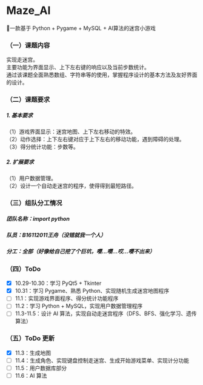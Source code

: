 # Maze_AI
:ghost:一款基于 Python + Pygame + MySQL + AI算法的迷宫小游戏

### （一）课题内容
实现走迷宫。  
主要功能为界面显示、上下左右键的响应以及当前步数统计。  
通过该课题全面熟悉数组、字符串等的使用，掌握程序设计的基本方法及友好界面的设计。  

### （二）课题要求
##### 1. 基本要求
（1）游戏界面显示：迷宫地图、上下左右移动的特效。  
（2）动作选择：上下左右键对应于上下左右的移动功能，遇到障碍的处理。  
（3）得分统计功能：步数等。  

##### 2. 扩展要求
（1）用户数据管理。  
（2）设计一个自动走迷宫的程序，使得得到最短路径。

### （三）组队分工情况
##### 团队名称：import python
##### 队员：B16112011王舟（没错就我一个人）
##### 分工：全部（好像给自己挖了个巨坑，嘤...嘤...哎...嘤不出来）

### （四）ToDo
- [x] 10.29-10.30：学习 PyQt5 + Tkinter  
- [x] 10.31：学习 Pygame、熟悉 Python、实现随机生成迷宫地图程序  
- [ ] 11.1：实现游戏界面程序、得分统计功能程序  
- [ ] 11.2：学习 Python + MySQL，实现用户数据管理程序  
- [ ] 11.3-11.5：设计 AI 算法，实现自动走迷宫程序（DFS、BFS、强化学习、遗传算法）  

### （五）ToDo 更新
- [x] 11.3：生成地图
- [ ] 11.4：生成角色、实现键盘控制走迷宫、生成开始游戏菜单、实现计分功能
- [ ] 11.5：用户数据库部分
- [ ] 11.6：AI 算法
